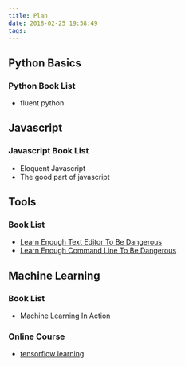 ```yaml
---
title: Plan
date: 2018-02-25 19:58:49
tags:
---
```


## Python Basics

### Python Book List
- fluent python

## Javascript

### Javascript Book List
- Eloquent Javascript
- The good part of javascript


## Tools

### Book List
- [Learn Enough Text Editor To Be Dangerous](https://www.learnenough.com/text-editor-tutorial)
- [Learn Enough Command Line To Be Dangerous](https://www.learnenough.com/command-line-tutorial)

## Machine Learning

### Book List
- Machine Learning In Action

### Online Course
- [tensorflow learning](https://learningtensorflow.com/lesson2/)


